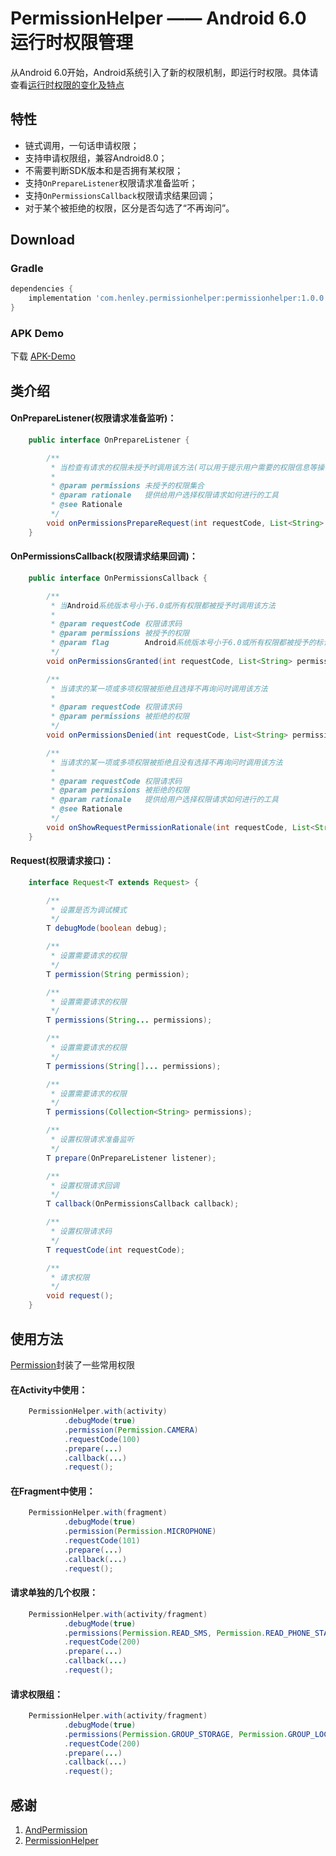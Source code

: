 # PermissionHelper —— Android 6.0 运行时权限管理
从Android 6.0开始，Android系统引入了新的权限机制，即运行时权限。具体请查看[运行时权限的变化及特点](./Permission.md)

## 特性 ##
* 链式调用，一句话申请权限；
* 支持申请权限组，兼容Android8.0；
* 不需要判断SDK版本和是否拥有某权限；
* 支持`OnPrepareListener`权限请求准备监听；
* 支持`OnPermissionsCallback`权限请求结果回调；
* 对于某个被拒绝的权限，区分是否勾选了“不再询问”。

## Download ##
### Gradle ###
```gradle
dependencies {
    implementation 'com.henley.permissionhelper:permissionhelper:1.0.0'
}
```

### APK Demo ###

下载 [APK-Demo](https://github.com/HenleyLee/PermissionHelper/raw/master/app/app-release.apk)

## 类介绍 ##
#### OnPrepareListener(权限请求准备监听)： ####
```java
    public interface OnPrepareListener {

        /**
         * 当检查有请求的权限未授予时调用该方法(可以用于提示用户需要的权限信息等操作)
         *
         * @param permissions 未授予的权限集合
         * @param rationale   提供给用户选择权限请求如何进行的工具
         * @see Rationale
         */
        void onPermissionsPrepareRequest(int requestCode, List<String> permissions, Rationale rationale);
    }
```

#### OnPermissionsCallback(权限请求结果回调)： ####
```java
    public interface OnPermissionsCallback {

        /**
         * 当Android系统版本号小于6.0或所有权限都被授予时调用该方法
         *
         * @param requestCode 权限请求码
         * @param permissions 被授予的权限
         * @param flag        Android系统版本号小于6.0或所有权限都被授予的标记
         */
        void onPermissionsGranted(int requestCode, List<String> permissions, @PermissionRequest.PermissionFlag int flag);

        /**
         * 当请求的某一项或多项权限被拒绝且选择不再询问时调用该方法
         *
         * @param requestCode 权限请求码
         * @param permissions 被拒绝的权限
         */
        void onPermissionsDenied(int requestCode, List<String> permissions);

        /**
         * 当请求的某一项或多项权限被拒绝且没有选择不再询问时调用该方法
         *
         * @param requestCode 权限请求码
         * @param permissions 被拒绝的权限
         * @param rationale   提供给用户选择权限请求如何进行的工具
         * @see Rationale
         */
        void onShowRequestPermissionRationale(int requestCode, List<String> permissions, Rationale rationale);
    }
```

#### Request(权限请求接口)： ####
```java
    interface Request<T extends Request> {

        /**
         * 设置是否为调试模式
         */
        T debugMode(boolean debug);

        /**
         * 设置需要请求的权限
         */
        T permission(String permission);

        /**
         * 设置需要请求的权限
         */
        T permissions(String... permissions);

        /**
         * 设置需要请求的权限
         */
        T permissions(String[]... permissions);

        /**
         * 设置需要请求的权限
         */
        T permissions(Collection<String> permissions);

        /**
         * 设置权限请求准备监听
         */
        T prepare(OnPrepareListener listener);

        /**
         * 设置权限请求回调
         */
        T callback(OnPermissionsCallback callback);

        /**
         * 设置权限请求码
         */
        T requestCode(int requestCode);

        /**
         * 请求权限
         */
        void request();
    }
```

## 使用方法 ##

[Permission](./Permission.java)封装了一些常用权限

#### 在Activity中使用： ####
```java
    PermissionHelper.with(activity)
            .debugMode(true)
            .permission(Permission.CAMERA)
            .requestCode(100)
            .prepare(...)
            .callback(...)
            .request();
```

#### 在Fragment中使用： ####
```java
    PermissionHelper.with(fragment)
            .debugMode(true)
            .permission(Permission.MICROPHONE)
            .requestCode(101)
            .prepare(...)
            .callback(...)
            .request();
```

#### 请求单独的几个权限： ####
```java
    PermissionHelper.with(activity/fragment)
            .debugMode(true)
            .permissions(Permission.READ_SMS, Permission.READ_PHONE_STATE)
            .requestCode(200)
            .prepare(...)
            .callback(...)
            .request();
```

#### 请求权限组： ####
```java
    PermissionHelper.with(activity/fragment)
            .debugMode(true)
            .permissions(Permission.GROUP_STORAGE, Permission.GROUP_LOCATION)
            .requestCode(200)
            .prepare(...)
            .callback(...)
            .request();
```

## 感谢 ##

1. [AndPermission](https://github.com/yanzhenjie/AndPermission)
2. [PermissionHelper](https://github.com/k0shk0sh/PermissionHelper)
